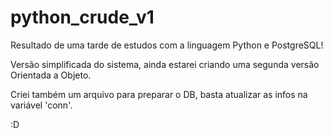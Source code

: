 # python_crude_v1

Resultado de uma tarde de estudos com a linguagem Python e PostgreSQL! 

Versão simplificada do sistema, ainda estarei criando uma segunda versão Orientada a Objeto.

Criei também um arquivo para preparar o DB, basta atualizar as infos na variável 'conn'.

:D
